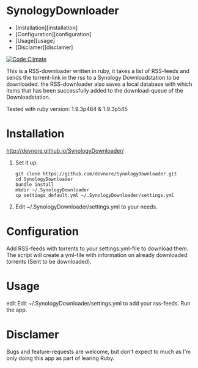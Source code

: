 SynologyDownloader
==================
<!-- MarkdownTOC depth=3 autolink=true -->

- [Installation][installation]
- [Configuration][configuration]
- [Usage][usage]
- [Disclamer][disclamer]

<!-- /MarkdownTOC -->

[![Code Climate](https://codeclimate.com/github/devnore/SynologyDownloader/badges/gpa.svg)](https://codeclimate.com/github/devnore/SynologyDownloader)

This is a RSS-downloader written in ruby, it takes a list of RSS-feeds and sends the torrent-link in the rss to a Synology Downloadstation to be downloaded. the RSS-downloader also saves a local database with which items that has been successfully added to the download-queue of the Downloadstation.

Tested with ruby version: 1.9.3p484 & 1.9.3p545

# Installation
http://devnore.github.io/SynologyDownloader/

1. Set it up.

	```
	git clone https://github.com/devnore/SynologyDownloader.git
	cd SynologyDownloader
	bundle install
	mkdir ~/.SynologyDownloader
	cp settings_default.yml ~/.SynologyDownloader/settings.yml
	```
2. Edit ~/.SynologyDownloader/settings.yml to your needs.


# Configuration

Add RSS-feeds with torrents to your settings.yml-file to download them. The script will create a yml-file with information on already downloaded torrents (Sent to be downloaded).


# Usage
edit Edit ~/.SynologyDownloader/settings.yml to add your rss-feeds.
Run the app.

# Disclamer
Bugs and feature-requests are welcome, but don't expect to much as I'm only doing this app as part of learing Ruby.
